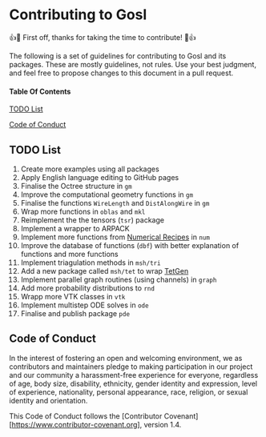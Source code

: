 # Contributing to Gosl

:+1::tada: First off, thanks for taking the time to contribute! :tada::+1:

The following is a set of guidelines for contributing to Gosl and its packages. These are mostly
guidelines, not rules. Use your best judgment, and feel free to propose changes to this document in
a pull request.

#### Table Of Contents

[TODO List](#todo-list)

[Code of Conduct](#code-of-conduct)

## TODO List

1.  Create more examples using all packages
2.  Apply English language editing to GitHub pages
3.  Finalise the Octree structure in `gm`
4.  Improve the computational geometry functions in `gm`
5.  Finalise the functions `WireLength` and `DistAlongWire` in `gm`
6.  Wrap more functions in `oblas` and `mkl`
7.  Reimplement the the tensors (`tsr`) package
8.  Implement a wrapper to ARPACK
9.  Implement more functions from [Numerical Recipes](http://numerical.recipes) in `num`
10. Improve the database of functions (`dbf`) with better explanation of functions and more functions
11. Implement triagulation methods in `msh/tri`
12. Add a new package called `msh/tet` to wrap [TetGen](http://wias-berlin.de/software/index.jsp?id=TetGen&lang=1)
13. Implement parallel graph routines (using channels) in `graph`
14. Add more probability distributions to `rnd`
15. Wrapp more VTK classes in `vtk`
16. Implement multistep ODE solves in `ode`
17. Finalise and publish package `pde`

## Code of Conduct

In the interest of fostering an open and welcoming environment, we as contributors and maintainers
pledge to making participation in our project and our community a harassment-free experience for
everyone, regardless of age, body size, disability, ethnicity, gender identity and expression, level
of experience, nationality, personal appearance, race, religion, or sexual identity and orientation.

This Code of Conduct follows the [Contributor Covenant][https://www.contributor-covenant.org],
version 1.4.
